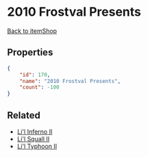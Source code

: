 # 2010 Frostval Presents

<no description available>

[Back to itemShop](../item-shops.md)

## Properties

```json
{
    "id": 170,
    "name": "2010 Frostval Presents",
    "count": -100
}
```

## Related

- [Li'l Inferno II](../items/4725-li-l-inferno-ii.md)
- [Li'l Squall II](../items/4726-li-l-squall-ii.md)
- [Li'l Typhoon II](../items/4727-li-l-typhoon-ii.md)

